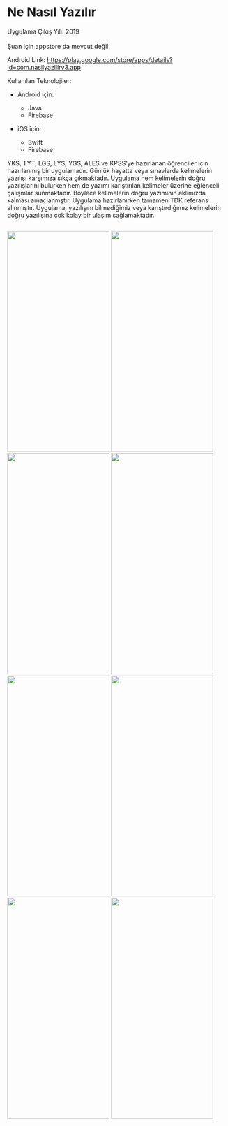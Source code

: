 # Ne Nasıl Yazılır

Uygulama Çıkış Yılı: 2019 <br/> <br/>
Şuan için appstore da mevcut değil.

Android Link: https://play.google.com/store/apps/details?id=com.nasilyazilirv3.app

Kullanılan Teknolojiler:
* Android için:
  - Java
  - Firebase
 
* iOS için:
  - Swift
  - Firebase
 
YKS, TYT, LGS, LYS, YGS, ALES ve KPSS’ye hazırlanan öğrenciler için hazırlanmış bir uygulamadır. Günlük hayatta veya sınavlarda kelimelerin yazılışı karşımıza sıkça çıkmaktadır. Uygulama hem kelimelerin doğru yazılışlarını bulurken hem de yazımı karıştırılan kelimeler üzerine eğlenceli çalışmlar sunmaktadır. Böylece kelimelerin doğru yazımının aklımızda kalması amaçlanmştır. Uygulama hazırlanırken tamamen TDK referans alınmıştır. Uygulama, yazılışını bilmediğimiz veya karıştırdığımız kelimelerin doğru yazılışına çok kolay bir ulaşım sağlamaktadır.
 
<p style="float: left;">

<img src="https://user-images.githubusercontent.com/44132199/178753808-0dd6d055-c06c-4a85-ac85-64ec48a10448.png" width="234" height="506.4" />
<img src="https://user-images.githubusercontent.com/44132199/178753894-9ab14f80-e1b4-4b63-b6e9-2e52301bc7b9.png" width="234" height="506.4" />
<img src="https://user-images.githubusercontent.com/44132199/178753973-2a6c75fa-03e5-4bd7-9d6c-948603c1425a.png" width="234" height="506.4" />
<img src="https://user-images.githubusercontent.com/44132199/178754018-52bd58f3-2abc-4758-a686-85806657f8e4.png" width="234" height="506.4" />
<img src="https://user-images.githubusercontent.com/44132199/178754077-f9d69b37-6c99-4492-a4c8-f54a88479374.png" width="234" height="506.4" />
<img src="https://user-images.githubusercontent.com/44132199/178754125-0619e1ae-89bf-41ff-8b1e-bbceb034bde3.png" width="234" height="506.4" />
<img src="https://user-images.githubusercontent.com/44132199/178754182-986798f9-1f19-423f-8ba6-166724f1b7ce.png" width="234" height="506.4" />
<img src="https://user-images.githubusercontent.com/44132199/178754243-2b304809-1f5a-482c-ac96-506599438266.png" width="234" height="506.4" />
</p>
 
